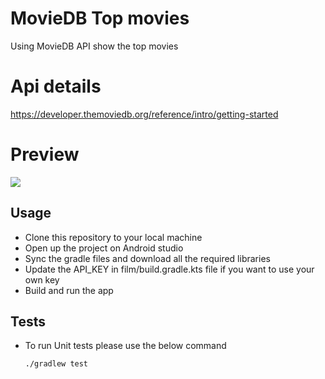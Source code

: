 # MovieDB Top movies
Using MovieDB API show the top movies

# Api details
https://developer.themoviedb.org/reference/intro/getting-started

# Preview
<img src="/art/preview.gif"/>

## Usage
- Clone this repository to your local machine
- Open up the project on Android studio
- Sync the gradle files and download all the required libraries
- Update the API_KEY in film/build.gradle.kts file if you want to use your own key
- Build and run the app

## Tests
- To run Unit tests please use the below command
    ```
    ./gradlew test
    ```
  
